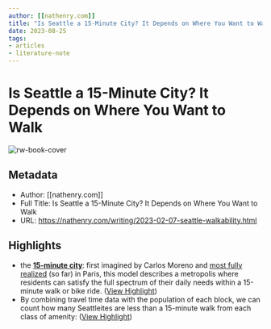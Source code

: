 ```yaml
---
author: [[nathenry.com]]
title: "Is Seattle a 15-Minute City? It Depends on Where You Want to Walk"
date: 2023-08-25
tags: 
- articles
- literature-note
---
```

# Is Seattle a 15-Minute City? It Depends on Where You Want to Walk

![rw-book-cover](https://nathenry.com/assets/media/writing/seattle_walkability/walkability_splash.png)

## Metadata
- Author: [[nathenry.com]]
- Full Title: Is Seattle a 15-Minute City? It Depends on Where You Want to Walk
- URL: https://nathenry.com/writing/2023-02-07-seattle-walkability.html

## Highlights
- the [**15-minute city**](https://www.15minutecity.com/): first imagined by Carlos Moreno and [most fully realized](https://tomorrow.city/a/paris-the-15-minute-city) (so far) in Paris, this model describes a metropolis where residents can satisfy the full spectrum of their daily needs within a 15-minute walk or bike ride. ([View Highlight](https://read.readwise.io/read/01gt6kz2c0724fzvf5xks0nxrk))
- By combining travel time data with the population of each block, we can count how many Seattleites are less than a 15-minute walk from each class of amenity: ([View Highlight](https://read.readwise.io/read/01gt6m0sp9jm2mc2rhkamkzm8s))
